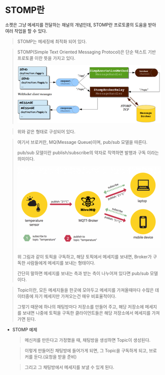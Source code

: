 # STOMP란

소켓은 그냥 메세지를 전달하는 채널의 개념인데, STOMP란 프로토콜의 도움을 받아 여러 작업을 할 수 있다.

> STOMP는 메세징에 최적화 되어 있다.

> STOMP(Simple Text Oriented Messaging Protocol)은 단순 텍스트 기반 프로토콜 이란 뜻을 가지고 있다.
>
> ![stomp_way](stomp_way.png)

> 위와 같은 형태로 구성되어 있다.

> 여기서 브로커란, MQ(Message Queue)이며, pub/sub 모델을 따른다.
>
> pub/sub 모델이란 publish/subscribe의 약자로 직역하면 발행과 구독 이라는 의미이다.
>
> ![MQ](MQ.png)
>
> 위 그림과 같이 토픽을 구독하고, 해당 토픽에서 메세지를 보내면, Broker가 구독한 사람들에게 메세지를 보내는 형태이다.
>
> 간단히 말하면 메세지를 보내는 측과 받는 측이 나누어져 있다면 pub/sub 모델이다.

> Topic이란, 모든 메세지들을 한곳에 모아두고 메세지를 가져올때마다 수많은 데이터중에 자기 메세지만 가져오는건 매우 비효율적이다.
>
> 그렇기 때문에 하나의 채팅방마다 저장소를 만들어 주고, 해당 저장소에 메세지를 보내면 나중에 토픽을 구독한 클라이언트들은 해당 저장소에서 메세지를 가져가면 된다.

- STOMP 예제

  > 메신저를 만든다고 가정했을 때, 채팅방을 생성하면 Topic이 생성된다.

  > 이렇게 만들어진 채팅방에 들어가게 되면, 그 Topic을 구독하게 되고, 브로커를 둔다.(요청을 받을 준비)

  > 그리고 그 채팅방에서 메세지를 보낼 수 있게 된다.